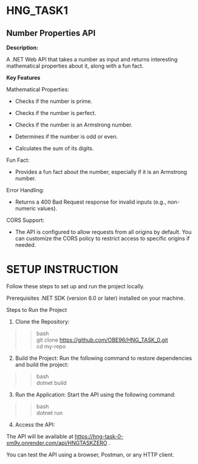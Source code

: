 # HNG_TASK1
## Number Properties API
**Description:**


A .NET Web API that takes a number as input and returns interesting mathematical properties about it, along with a fun fact.

**Key Features**

Mathematical Properties:

- Checks if the number is prime.

- Checks if the number is perfect.

- Checks if the number is an Armstrong number.

- Determines if the number is odd or even.

- Calculates the sum of its digits.

Fun Fact:

- Provides a fun fact about the number, especially if it is an Armstrong number.

Error Handling:

- Returns a 400 Bad Request response for invalid inputs (e.g., non-numeric values).


CORS Support: 
- The API is configured to allow requests from all origins by default. You can customize the CORS policy to restrict access to specific origins if needed.

# SETUP INSTRUCTION

Follow these steps to set up and run the project locally.

Prerequisites
.NET SDK (version 6.0 or later) installed on your machine.

Steps to Run the Project

1.  Clone the Repository:
>>bash   
git clone https://github.com/OBE96/HNG_TASK_0.git      
cd my-repo

2.  Build the Project:
Run the following command to restore dependencies and build the project:
>>bash     
dotnet build

3. Run the Application:
Start the API using the following command:

>>bash     
dotnet run    
4. Access the API:

The API will be available at https://hng-task-0-xm9v.onrender.com/api/HNGTASKZERO .

You can test the API using a browser, Postman, or any HTTP client.
